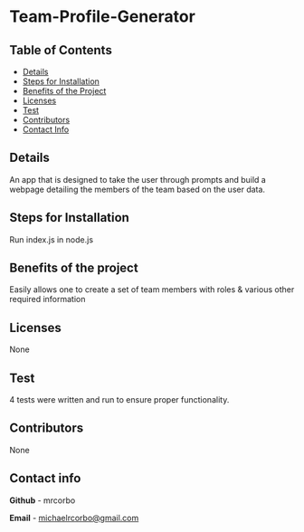 # Team-Profile-Generator
## Table of Contents
- [Details](#details)
- [Steps for Installation](#steps-for-installation)
- [Benefits of the Project](#benefits-of-the-project)
- [Licenses](#licenses)
- [Test](#test)
- [Contributors](#contributors)
- [Contact Info](#contact-info)

## Details
An app that is designed to take the user through prompts and build a webpage detailing the members of the team based on the user data.
## Steps for Installation
Run index.js in node.js
## Benefits of the project
Easily allows one to create a set of team members with roles & various other required information
## Licenses
None
## Test
4 tests were written and run to ensure proper functionality.
## Contributors
None
## Contact info
**Github** - mrcorbo

**Email** - michaelrcorbo@gmail.com
